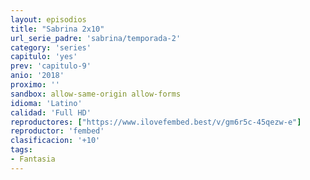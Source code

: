 ```yaml
---
layout: episodios
title: "Sabrina 2x10"
url_serie_padre: 'sabrina/temporada-2'
category: 'series'
capitulo: 'yes'
prev: 'capitulo-9'
anio: '2018'
proximo: ''
sandbox: allow-same-origin allow-forms
idioma: 'Latino'
calidad: 'Full HD'
reproductores: ["https://www.ilovefembed.best/v/gm6r5c-45qezw-e"]
reproductor: 'fembed'
clasificacion: '+10'
tags:
- Fantasia
---
```












